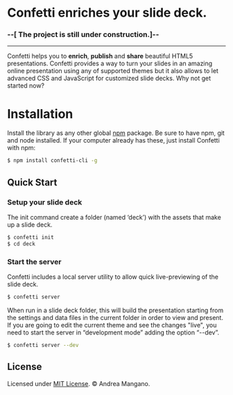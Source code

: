 # Confetti enriches your slide deck.
### --[ The project is still under construction.]--
---

Confetti helps you to **enrich**, **publish** and **share** beautiful HTML5 presentations.
Confetti provides a way to turn your slides in an amazing online presentation
using any of supported themes but it also allows to let advanced CSS and
JavaScript for customized slide decks. Why not get started now?

# Installation
Install the library as any other global [npm](https://www.npmjs.com) package. Be sure to have npm, git and node installed. If your computer already has these, just install Confetti with npm:

``` bash
$ npm install confetti-cli -g
```

## Quick Start

### Setup your slide deck

The init command create a folder (named ‘deck’) with the assets that make up a slide deck.

``` bash
$ confetti init
$ cd deck
```

### Start the server
Confetti includes a local server utility to allow quick live-previewing of the slide deck.

``` bash
$ confetti server
```
When run in a slide deck folder, this will build the presentation starting from the settings and data files in the current folder in order to view and present.
If you are going to edit the current theme and see the changes "live", you need to start the server in “development mode” adding the option “--dev”.

``` bash
$ confetti server --dev
```

## License

Licensed under [MIT License](LICENSE). © Andrea Mangano.
